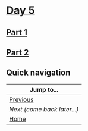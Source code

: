 # [Day 5](https://adventofcode.com/2022/day/5)

## [Part 1](https://adventofcode.com/2022/day/5#part1)

## [Part 2](https://adventofcode.com/2022/day/5#part2)

## Quick navigation

| Jump to...                     |
| ------------------------------ |
| [Previous](../day04/README.md) |
| _Next (come back later...)_    |
| [Home](../README.md)           |

